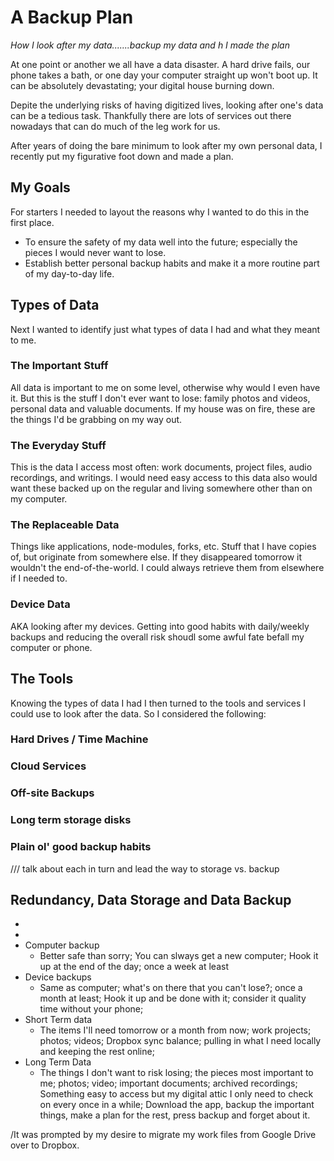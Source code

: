 

# A Backup Plan

_How I look after my data.......backup my data and h I made the plan_

At one point or another we all have a data disaster. A hard drive fails, our phone takes a bath, or one day your computer straight up won't boot up. It can be absolutely devastating; your digital house burning down. 

Depite the underlying risks of having digitized lives, looking after one's data can be a tedious task. Thankfully there are lots of services out there nowadays that can do much of the leg work for us. 

After years of doing the bare minimum to look after my own personal data, I recently put my figurative foot down and made a plan.

## My Goals

For starters I needed to layout the reasons why I wanted to do this in the first place.

* To ensure the safety of my data well into the future; especially the pieces I would never want to lose.
* Establish better personal backup habits and make it a more routine part of my day-to-day life. 

## Types of Data

Next I wanted to identify just what types of data I had and what they meant to me.

### The Important Stuff

All data is important to me on some level, otherwise why would I even have it. But this is the stuff I don't ever want to lose: family photos and videos, personal data and valuable documents. If my house was on fire, these are the things I'd be grabbing on my way out.

### The Everyday Stuff

This is the data I access most often: work documents, project files, audio recordings, and writings. I would need easy access to this data also would want these backed up on the regular and living somewhere other than on my computer.

### The Replaceable Data

Things like applications, node-modules, forks, etc. Stuff that I have copies of, but originate from somewhere else. If they disappeared tomorrow it wouldn't the end-of-the-world. I could always retrieve them from elsewhere if I needed to.

### Device Data

AKA looking after my devices. Getting into good habits with daily/weekly backups and reducing the overall risk shoudl some awful fate befall my computer or phone. 

## The Tools

Knowing the types of data I had I then turned to the tools and services I could use to look after the data. So I considered the following: 

### Hard Drives / Time Machine

### Cloud Services

### Off-site Backups

### Long term storage disks

### Plain ol' good backup habits

/// talk about each in turn and lead the way to storage vs. backup

## Redundancy, Data Storage and Data Backup



* 
* 
* Computer backup
  * Better safe than sorry; You can slways get a new computer; Hook it up at the end of the day; once a week at least
* Device backups
  * Same as computer; what's on there that you can't lose?; once a month at least; Hook it up and be done with it; consider it quality time without your phone;
* Short Term data
  * The items I'll need tomorrow or a month from now; work projects; photos; videos; Dropbox sync balance; pulling in what I need locally and keeping the rest online;
* Long Term Data 
  * The things I don't want to risk losing; the pieces most important to me; photos; video; important documents; archived recordings; Something easy to access but my digital attic I only need to check on every once in a while; Download the app, backup the important things, make a plan for the rest, press backup and forget about it.

/It was prompted by my desire to migrate my work files from Google Drive over to Dropbox. 